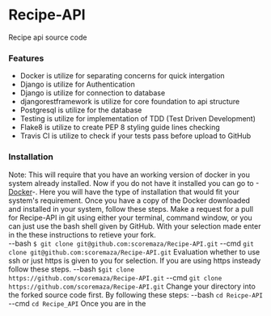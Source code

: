 # Recipe-API
Recipe api source code
### Features
* Docker is utilize for separating concerns for quick intergation
* Django is utilize for Authentication
* Django is utilize for connection to database 
* djangorestframework is utilize for core foundation to api structure 
* Postgresql is utilize for the database
* Testing is utilize for implementation of TDD (Test Driven Development)
* Flake8 is utilize to create PEP 8 styling guide lines checking
* Travis CI is utilize to check if your tests pass before upload to GitHub

### Installation
Note: This will require that you have an working version of docker in you system already installed. Now if you do not have it installed you can go to -[Docker](https://docs.docker.com/)-. Here you will have the type of installation that would fit your system's requirement. Once you have a copy of the Docker downloaded and installed in your system, follow these steps. Make a request for a pull for Recipe-API in git using either your terminal, command window, or you can just use the bash shell given by GitHub. With your selection made enter in the these instructions to retieve your fork.    
--bash
`$ git clone git@github.com:scoremaza/Recipe-API.git`
--cmd
`git clone git@github.com:scoremaza/Recipe-API.git`
Evaluation whether to use ssh or just https is given to you for selection. If you are using https insteady follow these steps.
--bash
`$git clone https://github.com/scoremaza/Recipe-API.git`
--cmd
`git clone https://github.com/scoremaza/Recipe-API.git`
Change your directory into the forked source code first. By following these steps:
--bash
`cd Reicpe-API`
--cmd
`cd Recipe_API`
Once you are in the   







